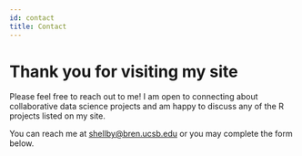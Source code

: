 ```yaml
---
id: contact
title: Contact
---
```


# Thank you for visiting my site

Please feel free to reach out to me! I am open to connecting about collaborative data science projects and am happy to discuss any of the R projects listed on my site. 

You can reach me at shellby@bren.ucsb.edu or you may complete the form below.
